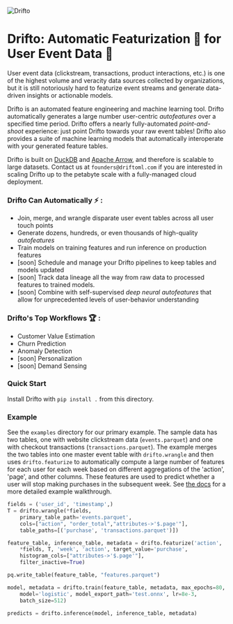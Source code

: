 ![Drifto](https://uploads-ssl.webflow.com/62620d17539e43f8929e8001/626342c33db7194f75cde160_Drifto-p-500.png)

# Drifto: Automatic Featurization :robot: for User Event Data :busts_in_silhouette: 

User event data (clickstream, transactions, product interactions, etc.) is one of the highest volume and veracity data sources collected by organizations, but it is still notoriously hard to featurize event streams and generate data-driven insights or actionable models.

Drifto is an automated feature engineering and machine learning tool. Drifto automatically generates a large number user-centric *autofeatures* over a specified time period. Drifto offers a nearly fully-automated *point-and-shoot* experience: just point Drifto towards your raw event tables! Drifto also provides a suite of machine learning models that automatically interoperate with your generated feature tables.

Drifto is built on [DuckDB](https://duckdb.org/) and [Apache Arrow](https://arrow.apache.org/docs/index.html), and therefore is scalable to large datasets. Contact us at `founders@driftoml.com` if you are interested in scaling Drifto up to the petabyte scale with a fully-managed cloud deployment. 

### Drifto Can Automatically :zap: : 
- Join, merge, and wrangle disparate user event tables across all user touch points
- Generate dozens, hundreds, or even thousands of high-quality *autofeatures* 
- Train models on training features and run inference on production features
- [soon] Schedule and manage your Drifto pipelines to keep tables and models updated
- [soon] Track data lineage all the way from raw data to processed features to trained models.
- [soon] Combine with self-supervised *deep neural autofeatures* that allow for unprecedented levels of user-behavior understanding

### Drifto's Top Workflows :trophy: :
- Customer Value Estimation
- Churn Prediction
- Anomaly Detection
- [soon] Personalization
- [soon] Demand Sensing 

### Quick Start

Install Drifto with `pip install .` from this directory.

### Example

See the `examples` directory for our primary example.
The sample data has two tables, one with website
clickstream data (`events.parquet`) and one with checkout transactions (`transactions.parquet`).
The example merges the two tables into one master event table with `drifto.wrangle` and then
uses `drifto.featurize` to automatically compute a large number of features for each user for
each week based on different aggregations of the 'action', 'page', and other columns. These features
are used to predict whether a user will stop making purchases in the subsequent week. See
[the docs](docs/doc.md) for a more detailed example walkthrough.

```python
fields = ('user_id', 'timestamp',)
T = drifto.wrangle(*fields, 
    primary_table_path='events.parquet',
    cols=["action", "order_total","attributes->'$.page'"],
    table_paths=[('purchase', 'transactions.parquet')])

feature_table, inference_table, metadata = drifto.featurize('action', 
    *fields, T, 'week', 'action', target_value='purchase',
    histogram_cols=["attributes->'$.page'"],
    filter_inactive=True)

pq.write_table(feature_table, "features.parquet")

model, metadata = drifto.train(feature_table, metadata, max_epochs=80,
    model='logistic', model_export_path='test.onnx', lr=8e-3, 
    batch_size=512)

predicts = drifto.inference(model, inference_table, metadata)
```
